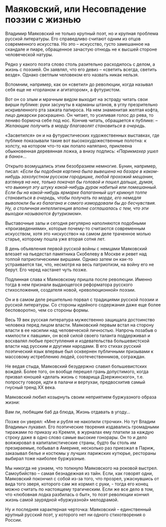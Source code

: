 
#
# Маяковский, или Несовпадение поэзии с жизнью
Владимир Маяковский не только крупный поэт, но и крупная проблема русской литературы. Его справедливо считают одним из отцов современного искусства. Но это – искусство, густо замешанное на скандале и пиаре, обращенное зачастую отнюдь не к высшей стороне человеческой натуры.

Редко у какого поэта слово столь разительно расходилось с делом, а жизнь с поэзией. Он заявлял, что его девиз – «светить всегда, светить везде». Однако светлым человеком его назвать никак нельзя.

Вспомним, например, как он «светил» до революции, когда называл себя еще не «горланом и агитатором», а футуристом.

Вот он со злым и мрачным видом выходит на эстраду читать свои вирши публике: руки засунуты в карманы штанов, в углу презрительно искривленного рта зажата папироса. На нем знаменитая желтая кофта, лицо дикарски раскрашено. Он читает, то усиливая голос до рева, то лениво бормоча себе под нос. Кончив читать, обращается к публике: 
*– Желающие получить в морду благоволят становиться в очередь.*

«Засветился» он и на футуристических художественных выставках, где публике показывали такие вот высокохудожественные полотна: к холсту, на котором что-то как попало наляпано, приклеена обыкновенная деревянная ложка, а внизу подпись: *«Парикмахер ушел в баню»…*

Открыто возмущались этим безобразием немногие. Бунин, например, писал: *«Если бы подобная картина была вывешена на базаре в каком-нибудь захолустном русском городишке, любой прохожий мещанин, взглянув на нее, только покачал бы головой и пошел дальше, думая, что выкинул эту штуку какой-нибудь дурак набитый или помешанный. Если бы на какой-нибудь ярмарке балаганный шут крикнул толпе становиться в очередь, чтобы получать по морде, его немедля выволокли бы из балагана и самого измордовали бы до бесчувствия. Ну, а столичная интеллигенция вполне соглашалась с тем, что эти выходки называются футуризмом».*

Выставочные залы и сегодня регулярно наполняются подобными «произведениями», которые почему-то считаются современным искусством, хотя это «искусство» на самом деле траченное молью старье, которому пошла уже вторая сотня лет.

В день объявления первой русской войны с немцами Маяковский влезает на пьедестал памятника Скобелеву в Москве и ревет над толпой патриотическими виршами. Однако затем он как-то устраивается так, что, несмотря на весь патриотизм, на войну его не берут. Его черед настанет чуть позже.

Подлинная слава к Маяковскому пришла после революции. Именно тогда в нем признали выдающегося реформатора русского стихосложения, создателя новой, «революционной» поэзии.

Он и в самом деле решительно порвал с традициями русской поэзии и русской литературы. Со стороны идейного содержания даже еще более бесповоротно, чем со стороны формы.

Весь 19 век русская литература мужественно защищала достоинство человека перед лицом власти. Маяковский первым встал на сторону власти в ее насилии над человеческой личностью. Напрочь позабыв о «милости к павшим», он всей силой своего таланта поддерживал и восхвалял любые преступления и издевательства большевистской власти над русским и другими народами. В его стихах русский поэтический язык впервые был осквернен публичными призывами к массовому истреблению людей, соотечественников, сограждан.

Не ведая стыда, Маяковский безудержно славил большевистских вождей. Более того, он вообще перешел грань допустимого, когда призвал юношей «делать жизнь с товарища Дзержинского», т.е. попросту говоря, идти в палачи и вертухаи, предвосхитив самый гнусный тренд ХХ века.

Маяковский любил козырнуть своим неприятием буржуазного образа жизни:

Вам ли, любящим баб да блюда, 
Жизнь отдавать в угоду…

Позже он уверял: «Мне и рубля не накопили строчки». 
Но тут Владим Владимыч лукавил. Его поэтические творения издавались громадными тиражами по приказу из Кремля, в журналах ему платили за каждую строку даже в одно слово самые высокие гонорары. Он то и дело вояжировал в капиталистические страны, будто бы столь им презираемые, побывал в Америке, несколько раз приезжал в Париж, заказывал белье и костюмы у лучших парижских кутюрье, рестораны выбирал тоже наиболее буржуазные.

Мы никогда не узнаем, что толкнуло Маяковского на роковой выстрел. Самоубийство – самая безнадежная из тайн. Если, как говорят одни, Маяковский покончил с собой из-за того, что прозрел, ужаснувшись от вида того зверя, которого сам же кормил с руки, - тогда его конец можно считать по настоящему трагическим. Если же все дело в том, что «любовная лодка разбилась о быт», то поэт революции кончил жизнь самой заурядной «буржуазной» мелодрамой.

Ну и последняя характерная черточка: Маяковский – единственный крупный русский поэт, у которого нет ни одного стихотворения о России.